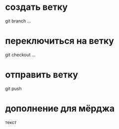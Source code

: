 # создать ветку
git branch ...
# переключиться на ветку
git checkout ...
# отправить ветку
git push
# дополнение для мёрджа
текст